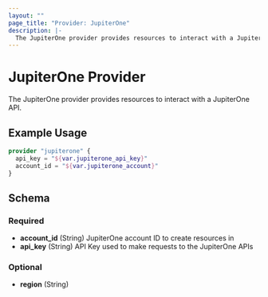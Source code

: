 ```yaml
---
layout: ""
page_title: "Provider: JupiterOne"
description: |-
  The JupiterOne provider provides resources to interact with a JupiterOne API.
---
```


# JupiterOne Provider

The JupiterOne provider provides resources to interact with a JupiterOne API.

## Example Usage

```terraform
provider "jupiterone" {
  api_key = "${var.jupiterone_api_key}"
  account_id = "${var.jupiterone_account}"
}
```

<!-- schema generated by tfplugindocs -->
## Schema

### Required

- **account_id** (String) JupiterOne account ID to create resources in
- **api_key** (String) API Key used to make requests to the JupiterOne APIs

### Optional

- **region** (String)